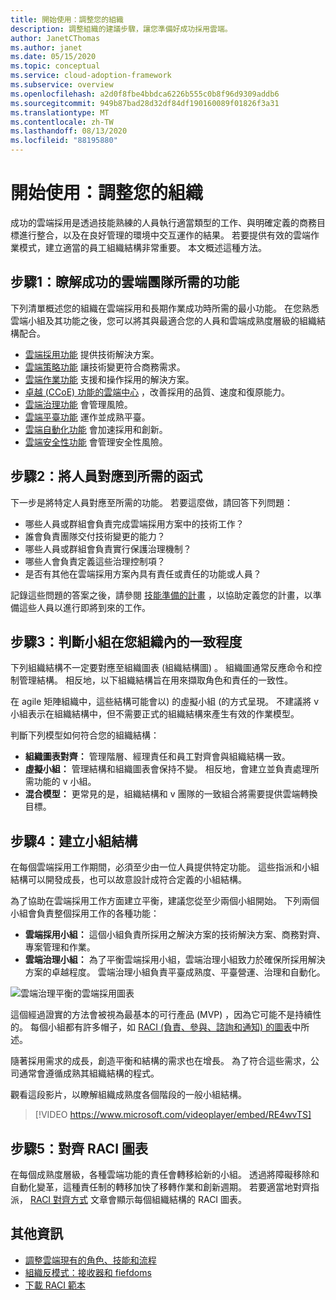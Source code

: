```yaml
---
title: 開始使用：調整您的組織
description: 調整組織的建議步驟，讓您準備好成功採用雲端。
author: JanetCThomas
ms.author: janet
ms.date: 05/15/2020
ms.topic: conceptual
ms.service: cloud-adoption-framework
ms.subservice: overview
ms.openlocfilehash: a2d0f8fbe4bbdca6226b555c0b8f96d9309addb6
ms.sourcegitcommit: 949b87bad28d32df84df190160089f01826f3a31
ms.translationtype: MT
ms.contentlocale: zh-TW
ms.lasthandoff: 08/13/2020
ms.locfileid: "88195880"
---
```

# <a name="get-started-align-your-organization"></a>開始使用：調整您的組織

成功的雲端採用是透過技能熟練的人員執行適當類型的工作、與明確定義的商務目標進行整合，以及在良好管理的環境中交互運作的結果。 若要提供有效的雲端作業模式，建立適當的員工組織結構非常重要。 本文概述這種方法。

## <a name="step-1-understand-the-functions-required-for-successful-cloud-teams"></a>步驟1：瞭解成功的雲端團隊所需的功能

下列清單概述您的組織在雲端採用和長期作業成功時所需的最小功能。 在您熟悉雲端小組及其功能之後，您可以將其與最適合您的人員和雲端成熟度層級的組織結構配合。

- [雲端採用功能](../organize/cloud-adoption.md) 提供技術解決方案。
- [雲端策略功能](../organize/cloud-strategy.md) 讓技術變更符合商務需求。
- [雲端作業功能](../organize/cloud-operations.md) 支援和操作採用的解決方案。
- [卓越 (CCoE) 功能的雲端中心](../organize/cloud-center-of-excellence.md) ，改善採用的品質、速度和復原能力。
- [雲端治理功能](../organize/cloud-governance.md) 會管理風險。
- [雲端平臺功能](../organize/cloud-platform.md) 運作並成熟平臺。
- [雲端自動化功能](../organize/cloud-automation.md) 會加速採用和創新。
- [雲端安全性功能](../organize/cloud-security.md) 會管理安全性風險。

## <a name="step-2-map-people-to-the-required-functions"></a>步驟2：將人員對應到所需的函式

下一步是將特定人員對應至所需的功能。 若要這麼做，請回答下列問題：

- 哪些人員或群組會負責完成雲端採用方案中的技術工作？
- 誰會負責團隊交付技術變更的能力？
- 哪些人員或群組會負責實行保護治理機制？
- 哪些人會負責定義這些治理控制項？
- 是否有其他在雲端採用方案內具有責任或責任的功能或人員？

記錄這些問題的答案之後，請參閱 [技能準備的計畫](../plan/adapt-roles-skills-processes.md) ，以協助定義您的計畫，以準備這些人員以進行即將到來的工作。

## <a name="step-3-determine-how-teams-align-within-your-organization"></a>步驟3：判斷小組在您組織內的一致程度

下列組織結構不一定要對應至組織圖表 (組織結構圖) 。 組織圖通常反應命令和控制管理結構。 相反地，以下組織結構旨在用來擷取角色和責任的一致性。

在 agile 矩陣組織中，這些結構可能會以) 的虛擬小組 (的方式呈現。 不建議將 v 小組表示在組織結構中，但不需要正式的組織結構來產生有效的作業模型。

判斷下列模型如何符合您的組織結構：

- **組織圖表對齊：** 管理階層、經理責任和員工對齊會與組織結構一致。
- **虛擬小組：** 管理結構和組織圖表會保持不變。 相反地，會建立並負責處理所需功能的 v 小組。
- **混合模型：** 更常見的是，組織結構和 v 團隊的一致組合將需要提供雲端轉換目標。

## <a name="step-4-establish-team-structures"></a>步驟4：建立小組結構

在每個雲端採用工作期間，必須至少由一位人員提供特定功能。 這些指派和小組結構可以開發成長，也可以故意設計成符合定義的小組結構。

為了協助在雲端採用工作方面建立平衡，建議您從至少兩個小組開始。 下列兩個小組會負責整個採用工作的各種功能：

- **雲端採用小組：** 這個小組負責所採用之解決方案的技術解決方案、商務對齊、專案管理和作業。
- **雲端治理小組：** 為了平衡雲端採用小組，雲端治理小組致力於確保所採用解決方案的卓越程度。 雲端治理小組負責平臺成熟度、平臺營運、治理和自動化。

![雲端治理平衡的雲端採用圖表](../_images/ready/org-ready-best-practice.png)

這個經過證實的方法會被視為最基本的可行產品 (MVP) ，因為它可能不是持續性的。 每個小組都有許多帽子，如 [RACI (負責、參與、諮詢和通知) 的圖表](../organize/raci-alignment.md)中所述。

隨著採用需求的成長，創造平衡和結構的需求也在增長。 為了符合這些需求，公司通常會遵循成熟其組織結構的程式。

觀看這段影片，以瞭解組織成熟度各個階段的一般小組結構。

<!-- markdownlint-disable MD034 -->

> [!VIDEO https://www.microsoft.com/videoplayer/embed/RE4wvTS]

<!-- markdownlint-enable MD034 -->

## <a name="step-5-align-raci-charts"></a>步驟5：對齊 RACI 圖表

在每個成熟度層級，各種雲端功能的責任會轉移給新的小組。 透過將障礙移除和自動化變革，這種責任制的轉移加快了移轉作業和創新週期。 若要適當地對齊指派， [RACI 對齊方式](../organize/raci-alignment.md) 文章會顯示每個組織結構的 RACI 圖表。

## <a name="additional-information"></a>其他資訊

- [調整雲端現有的角色、技能和流程](../plan/adapt-roles-skills-processes.md)
- [組織反模式：接收器和 fiefdoms](../organize/fiefdoms-silos.md)
- [下載 RACI 範本](https://raw.githubusercontent.com/microsoft/CloudAdoptionFramework/master/organize/raci-template.xlsx)

